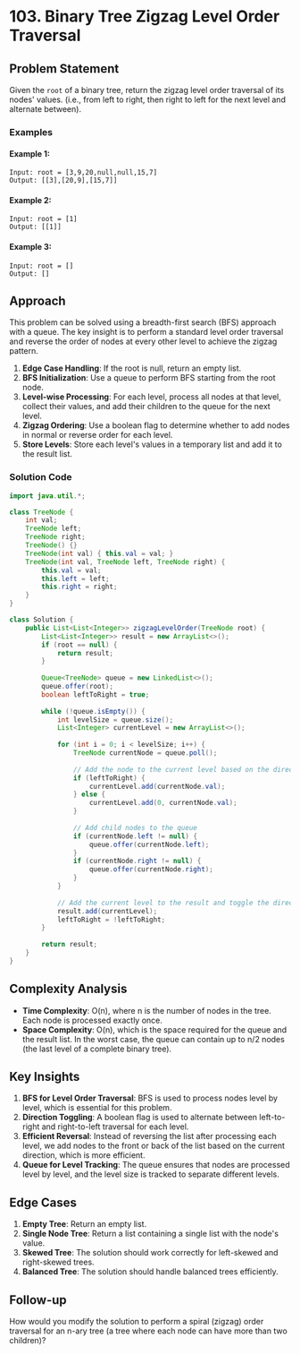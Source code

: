 # 103. Binary Tree Zigzag Level Order Traversal

## Problem Statement
Given the `root` of a binary tree, return the zigzag level order traversal of its nodes' values. (i.e., from left to right, then right to left for the next level and alternate between).

### Examples

#### Example 1:
```
Input: root = [3,9,20,null,null,15,7]
Output: [[3],[20,9],[15,7]]
```

#### Example 2:
```
Input: root = [1]
Output: [[1]]
```

#### Example 3:
```
Input: root = []
Output: []
```

## Approach
This problem can be solved using a breadth-first search (BFS) approach with a queue. The key insight is to perform a standard level order traversal and reverse the order of nodes at every other level to achieve the zigzag pattern.

1. **Edge Case Handling**: If the root is null, return an empty list.
2. **BFS Initialization**: Use a queue to perform BFS starting from the root node.
3. **Level-wise Processing**: For each level, process all nodes at that level, collect their values, and add their children to the queue for the next level.
4. **Zigzag Ordering**: Use a boolean flag to determine whether to add nodes in normal or reverse order for each level.
5. **Store Levels**: Store each level's values in a temporary list and add it to the result list.

### Solution Code
```java
import java.util.*;

class TreeNode {
    int val;
    TreeNode left;
    TreeNode right;
    TreeNode() {}
    TreeNode(int val) { this.val = val; }
    TreeNode(int val, TreeNode left, TreeNode right) {
        this.val = val;
        this.left = left;
        this.right = right;
    }
}

class Solution {
    public List<List<Integer>> zigzagLevelOrder(TreeNode root) {
        List<List<Integer>> result = new ArrayList<>();
        if (root == null) {
            return result;
        }
        
        Queue<TreeNode> queue = new LinkedList<>();
        queue.offer(root);
        boolean leftToRight = true;
        
        while (!queue.isEmpty()) {
            int levelSize = queue.size();
            List<Integer> currentLevel = new ArrayList<>();
            
            for (int i = 0; i < levelSize; i++) {
                TreeNode currentNode = queue.poll();
                
                // Add the node to the current level based on the direction
                if (leftToRight) {
                    currentLevel.add(currentNode.val);
                } else {
                    currentLevel.add(0, currentNode.val);
                }
                
                // Add child nodes to the queue
                if (currentNode.left != null) {
                    queue.offer(currentNode.left);
                }
                if (currentNode.right != null) {
                    queue.offer(currentNode.right);
                }
            }
            
            // Add the current level to the result and toggle the direction
            result.add(currentLevel);
            leftToRight = !leftToRight;
        }
        
        return result;
    }
}
```

## Complexity Analysis
- **Time Complexity**: O(n), where n is the number of nodes in the tree. Each node is processed exactly once.
- **Space Complexity**: O(n), which is the space required for the queue and the result list. In the worst case, the queue can contain up to n/2 nodes (the last level of a complete binary tree).

## Key Insights
1. **BFS for Level Order Traversal**: BFS is used to process nodes level by level, which is essential for this problem.
2. **Direction Toggling**: A boolean flag is used to alternate between left-to-right and right-to-left traversal for each level.
3. **Efficient Reversal**: Instead of reversing the list after processing each level, we add nodes to the front or back of the list based on the current direction, which is more efficient.
4. **Queue for Level Tracking**: The queue ensures that nodes are processed level by level, and the level size is tracked to separate different levels.

## Edge Cases
1. **Empty Tree**: Return an empty list.
2. **Single Node Tree**: Return a list containing a single list with the node's value.
3. **Skewed Tree**: The solution should work correctly for left-skewed and right-skewed trees.
4. **Balanced Tree**: The solution should handle balanced trees efficiently.

## Follow-up
How would you modify the solution to perform a spiral (zigzag) order traversal for an n-ary tree (a tree where each node can have more than two children)?